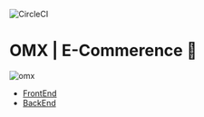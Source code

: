 ![CircleCI](https://img.shields.io/circleci/build/github/AdamMomen/omx-backend/master)
# OMX | E-Commerence 🛒
![omx](./demo/demo.gif)

- [FrontEnd](https://github.com/OMX-team/legacy/tree/master/client)
- [BackEnd](https://github.com/OMX-team/legacy/tree/master/back%20end)
